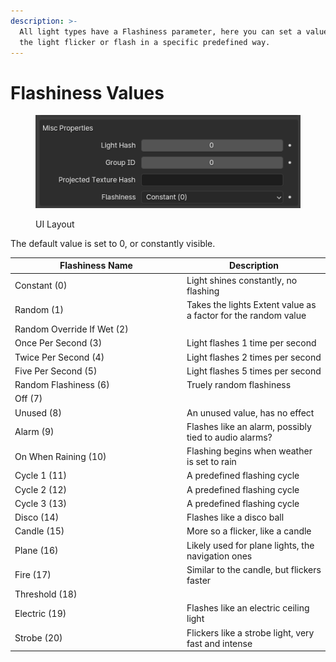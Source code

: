 ```yaml
---
description: >-
  All light types have a Flashiness parameter, here you can set a value to make
  the light flicker or flash in a specific predefined way.
---
```


# Flashiness Values

<figure><img src="../../.gitbook/assets/image (104).png" alt=""><figcaption><p>UI Layout</p></figcaption></figure>

The default value is set to 0, or constantly visible.



<table><thead><tr><th width="261">Flashiness Name</th><th>Description</th></tr></thead><tbody><tr><td>Constant (0)</td><td>Light shines constantly, no flashing</td></tr><tr><td>Random (1)</td><td>Takes the lights Extent value as a factor for the random value</td></tr><tr><td>Random Override If Wet (2)</td><td></td></tr><tr><td>Once Per Second (3)</td><td>Light flashes 1 time per second</td></tr><tr><td>Twice Per Second (4)</td><td>Light flashes 2 times per second</td></tr><tr><td>Five Per Second (5)</td><td>Light flashes 5 times per second</td></tr><tr><td>Random Flashiness (6)</td><td>Truely random flashiness</td></tr><tr><td>Off (7)</td><td></td></tr><tr><td>Unused (8)</td><td>An unused value, has no effect</td></tr><tr><td>Alarm (9)</td><td>Flashes like an alarm, possibly tied to audio alarms?</td></tr><tr><td>On When Raining (10)</td><td>Flashing begins when weather is set to rain</td></tr><tr><td>Cycle 1 (11)</td><td>A predefined flashing cycle</td></tr><tr><td>Cycle 2 (12)</td><td>A predefined flashing cycle</td></tr><tr><td>Cycle 3 (13)</td><td>A predefined flashing cycle</td></tr><tr><td>Disco (14)</td><td>Flashes like a disco ball</td></tr><tr><td>Candle (15)</td><td>More so a flicker, like a candle</td></tr><tr><td>Plane (16)</td><td>Likely used for plane lights, the navigation ones</td></tr><tr><td>Fire (17)</td><td>Similar to the candle, but flickers faster</td></tr><tr><td>Threshold (18)</td><td></td></tr><tr><td>Electric (19)</td><td>Flashes like an electric ceiling light</td></tr><tr><td>Strobe (20)</td><td>Flickers like a strobe light, very fast and intense</td></tr></tbody></table>

